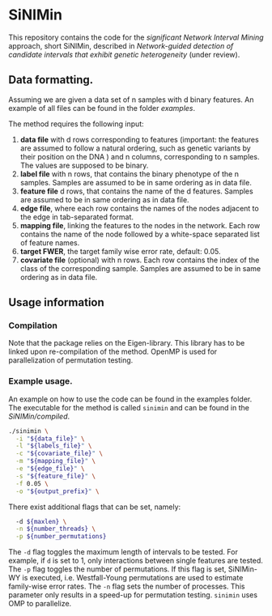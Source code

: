# SiNIMin

This repository contains the code for the *significant Network Interval Mining* approach, short SiNIMin, described in _Network-guided detection of candidate intervals that exhibit genetic heterogeneity_ (under review).


## Data formatting.

Assuming we are given a data set of n samples with d binary features. An example of all files can be found in the folder _examples_.

The method requires the following input:
  1. __data file__ with d rows corresponding to features (important: the features are assumed to follow a natural ordering, such as genetic variants by their position on the DNA ) and n columns, corresponding to n samples. The values are supposed to be binary.
  2. __label file__ with n rows, that contains the binary phenotype of the n samples. Samples are assumed to be in same ordering as in data file.
  3. __feature file__ d rows, that contains the name of the d features. Samples are assumed to be in same ordering as in data file.
  4.  __edge file__, where each row contains the names of the nodes adjacent to the edge in tab-separated format.
  5. __mapping file__, linking the features to the nodes in the network. Each row contains the name of the node followed by a white-space separated list of feature names.
  6. __target FWER__, the target family wise error rate, default: 0.05.
  7. __covariate file__ (optional) with n rows. Each row contains the index of the class of the corresponding sample. Samples are assumed to be in same ordering as in data file.
  
  

## Usage information

### Compilation
Note that the package relies on the Eigen-library. This library has to be linked upon re-compilation of the method.
OpenMP is used for parallelization of permutation testing.

### Example usage.

An example on how to use the code can be found in the examples folder.
The executable for the method is called `sinimin` and can be found in the _SiNIMin/compiled_.

```bash
./sinimin \
  -i "${data_file}" \
  -l "${labels_file}" \
  -c "${covariate_file}" \
  -m "${mapping_file}" \
  -e "${edge_file}" \
  -s "${feature_file}" \
  -f 0.05 \
  -o "${output_prefix}" \
 ```
There exist additional flags that can be set, namely:
```bash
  -d ${maxlen} \
  -n ${number_threads} \
  -p ${number_permutations} 
```

The `-d` flag toggles the maximum length of intervals to be tested. For example, if `d` is set to 1, only interactions between single features are tested.
The `-p` flag toggles the number of permutations. If this flag is set, SiNIMin-WY is executed, i.e. Westfall-Young permutations are used to estimate family-wise error rates.
The `-n` flag sets the number of processes. This parameter only results in a speed-up for permutation testing. `sinimin` uses OMP to parallelize.
